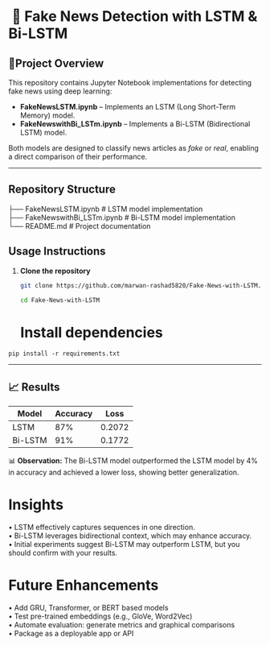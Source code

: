 # ​ 🚀 Fake News Detection with LSTM & Bi-LSTM

##  📖Project Overview
This repository contains Jupyter Notebook implementations for detecting fake news using deep learning:

- **FakeNewsLSTM.ipynb** – Implements an LSTM (Long Short-Term Memory) model.
- **FakeNewswithBi_LSTm.ipynb** – Implements a Bi-LSTM (Bidirectional LSTM) model.

Both models are designed to classify news articles as *fake* or *real*, enabling a direct comparison of their performance.

---

##  Repository Structure
├── FakeNewsLSTM.ipynb # LSTM model implementation\
├── FakeNewswithBi_LSTm.ipynb # Bi-LSTM model implementation\
└── README.md # Project documentation


##  Usage Instructions

1. **Clone the repository**
   ```bash
   git clone https://github.com/marwan-rashad5820/Fake-News-with-LSTM.git
   
   cd Fake-News-with-LSTM
   ```
   


   # Install dependencies
```
pip install -r requirements.txt
```

---

## 📈 Results

| Model     | Accuracy | Loss   |
|-----------|----------|--------|
| LSTM      | 87%      | 0.2072 |
| Bi-LSTM   | 91%      | 0.1772 |

📊 **Observation:** The Bi-LSTM model outperformed the LSTM model by 4% in accuracy and achieved a lower loss, showing better generalization.



# Insights
• LSTM effectively captures sequences in one direction.\
• Bi-LSTM leverages bidirectional context, which may enhance accuracy.\
• Initial experiments suggest Bi-LSTM may outperform LSTM, but you should confirm with your results.



# Future Enhancements
• Add GRU, Transformer, or BERT based models\
• Test pre-trained embeddings (e.g., GloVe, Word2Vec)\
• Automate evaluation: generate metrics and graphical comparisons\
• Package as a deployable app or API


